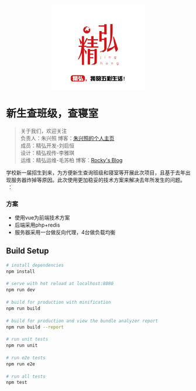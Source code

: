 <div align=center>
  <img src="./jhwl-logo.jpg" width=256 />
</div>

新生查班级，查寝室  
================  

>关于我们，欢迎关注  
>负责人：朱兴照 博客：[朱兴照的个人主页](http://zxz.zjutjh.com)   
>成员：精弘开发-刘启恒  
>设计：精弘视传-李雅琪   
>运维：精弘运维-毛苏柏 博客：[Rocky's Blog](http://www.rocky.hk/)

学校新一届招生到来，为方便新生查询班级和寝室等开展此次项目，且基于去年出现服务器炸掉等原因。此次使用更加稳妥的技术方案来解决去年所发生的问题。  ：
### 方案
* 使用vue为前端技术方案
* 后端采用php+redis
* 服务器采用一台做反向代理，4台做负载均衡

## Build Setup

``` bash
# install dependencies
npm install

# serve with hot reload at localhost:8080
npm run dev

# build for production with minification
npm run build

# build for production and view the bundle analyzer report
npm run build --report

# run unit tests
npm run unit

# run e2e tests
npm run e2e

# run all tests
npm test
```


